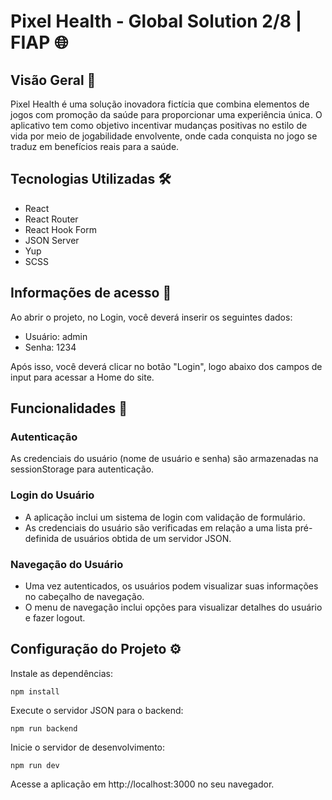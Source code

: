 # Pixel Health - Global Solution 2/8 | FIAP 🌐

## Visão Geral 🚀

Pixel Health é uma solução inovadora fictícia que combina elementos de jogos com promoção da saúde para proporcionar uma experiência única. O aplicativo tem como objetivo incentivar mudanças positivas no estilo de vida por meio de jogabilidade envolvente, onde cada conquista no jogo se traduz em benefícios reais para a saúde.

## Tecnologias Utilizadas 🛠️

- React
- React Router
- React Hook Form
- JSON Server
- Yup
- SCSS

## Informações de acesso 🔐

Ao abrir o projeto, no Login, você deverá inserir os seguintes dados:
- Usuário: admin
- Senha: 1234

Após isso, você deverá clicar no botão "Login", logo abaixo dos campos de input para acessar a Home do site.

## Funcionalidades 🔧

### Autenticação 

As credenciais do usuário (nome de usuário e senha) são armazenadas na sessionStorage para autenticação.

### Login do Usuário 

- A aplicação inclui um sistema de login com validação de formulário.
- As credenciais do usuário são verificadas em relação a uma lista pré-definida de usuários obtida de um servidor JSON.

### Navegação do Usuário 

- Uma vez autenticados, os usuários podem visualizar suas informações no cabeçalho de navegação.
- O menu de navegação inclui opções para visualizar detalhes do usuário e fazer logout.

## Configuração do Projeto ⚙️

Instale as dependências:

    npm install

Execute o servidor JSON para o backend:

    npm run backend

Inicie o servidor de desenvolvimento:

    npm run dev

Acesse a aplicação em http://localhost:3000 no seu navegador.